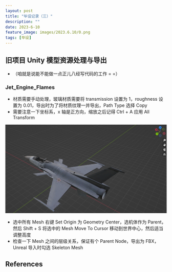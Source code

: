```yaml
---
layout: post
title: "毕设记录（三）"
description: ""
date: 2023-6-10
feature_image: images/2023.6.10/0.png
tags: [毕设]
---
```


<!--more-->

## 旧项目 Unity 模型资源处理与导出

- （咱就是说能不能做一点正儿八经写代码的工作 = =）

### Jet_Engine_Flames

- 材质需要手动处理，玻璃材质需要将 transmission 设置为 1，roughness 设置为 0.01，导出时为了将材质纹理一并导出，Path Type 选择 Copy
- 需要注意一下坐标系，x 轴是正方向，缩放之后记得 Ctrl + A 应用 All Transform

![](../images/2023.6.10/0.png)

- 选中所有 Mesh 右键 Set Origin 为 Geometry Center，选机体作为 Parent，然后 Shift + S 将选中的 Mesh Move To Cursor 移动到世界中心，然后适当调整高度
- 检查一下 Mesh 之间的层级关系，保证有个 Parent Node，导出为 FBX，Unreal 导入时勾选 Skeleton Mesh



## References

